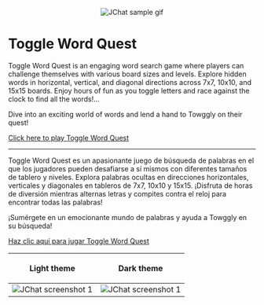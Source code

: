 <p align="center">
<img src="https://playtwq.com/twq-logo-192.png"  title="JChat sample gif" alt="JChat sample gif" >
</p>

# Toggle Word Quest

Toggle Word Quest is an engaging word search game where players can challenge themselves with various board sizes and levels. Explore hidden words in horizontal, vertical, and diagonal directions across 7x7, 10x10, and 15x15 boards. Enjoy hours of fun as you toggle letters and race against the clock to find all the words!...

Dive into an exciting world of words and lend a hand to Towggly on their quest! 

[Click here to play Toggle Word Quest](https://playtwq.com) 

---

Toggle Word Quest es un apasionante juego de búsqueda de palabras en el que los jugadores pueden desafiarse a sí mismos con diferentes tamaños de tablero y niveles. Explora palabras ocultas en direcciones horizontales, verticales y diagonales en tableros de 7x7, 10x10 y 15x15. ¡Disfruta de horas de diversión mientras alternas letras y compites contra el reloj para encontrar todas las palabras!

¡Sumérgete en un emocionante mundo de palabras y ayuda a Towggly en su búsqueda! 

[Haz clic aquí para jugar Toggle Word Quest](https://playtwq.com) 


|<p align="center"> Light theme </p> |<p align="center"> Dark theme </p> |
| --- | --- |
| <img src="https://res.cloudinary.com/dphleqb5t/image/upload/v1713152268/twq/twq-social1-min_exlfca.jpg"  title="JChat screenshot 1" alt="JChat screenshot 1" > | <img src="https://res.cloudinary.com/dphleqb5t/image/upload/v1713152268/twq/twq-social2b-min_vr5fk3.jpg"  title="JChat screenshot 1" alt="JChat screenshot 1" > |
